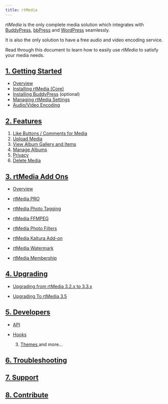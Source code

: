 ```yaml
---
title: rtMedia
---
```


*rtMedia* is the only complete media solution which integrates with [BuddyPress](https://buddypress.org/), [bbPress](https://bbpress.org/) and [WordPress](https://wordpress.org/) seamlessly.

It is also the only solution to have a free audio and video encoding service.

Read through this document to learn how to easily use *rtMedia* to satisfy your media needs.


## [1. Getting Started]()

  * [Overview](/rtmedia/getting-started/)
  * [Installing rtMedia (Core)](/rtmedia/getting-started/install-rtmedia/)
  * [Installing BuddyPress](/rtmedia/getting-started/install-buddypress/) (optional)
  * [Managing rtMedia Settings](/rtmedia/getting-started/settings/)
  * [Audio/Video Encoding](/rtmedia/getting-started/audio-video-encoding/)

## [2. Features](http://docs.rtcamp.com/rtmedia/features/)

  1. [Like Buttons / Comments for Media](/rtmedia/features/like/)
  2. [Upload Media](/rtmedia/features/upload-media/)
  3. [View Album Gallery and Items](/rtmedia/features/view/)
  4. [Manage Albums](/rtmedia/features/manage/)
  5. [Privacy](/rtmedia/features/privacy/)
  6. [Delete Media](/rtmedia/features/delete/)


## [3. rtMedia Add Ons]()
* [Overview](/rtmedia/addons/)

* [rtMedia PRO](/rtmedia/addons/rtmedia-pro/)

	
* [rtMedia Photo Tagging](/rtmedia/addons/photo-tagging/)

	
* [rtMedia FFMPEG](/rtmedia/addons/ffmpeg/)

	
* [rtMedia Photo Filters](/rtmedia/addons/rtmedia-instagram/)

	
* [rtMedia Kaltura Add-on](/rtmedia/addons/rtmedia-kaltura-add-on/)

	
* [rtMedia Watermark](/rtmedia/addons/watermark/)

	
* [rtMedia Membership](/rtmedia/addons/membership)




## [4. Upgrading](/rtmedia/upgrading/)

* [Upgrading from rtMedia 3.2.x to 3.3.x](/rtmedia/upgrading/upgrading-rtmedia-3-2-to-3-3/)[
](/rtmedia/upgrading/upgrading-rtmedia-3-2-to-3-3/)

	
* [Upgrading To rtMedia 3.5](/rtmedia/upgrading/upgrading-to-rtmedia-3-5/)


## [5. Developers](/rtmedia/developer/)

* [API](http://docs.rtcamp.com/rtmedia/developer/api/)[
](http://docs.rtcamp.com/rtmedia/developer/api/)

	
* [Hooks](http://docs.rtcamp.com/rtmedia/developer/hooks/)

	
  3. [Themes
](http://docs.rtcamp.com/rtmedia/developer/themes/)and more...




## [6. Troubleshooting](/rtmedia/troubleshooting/)




## [7. Support](/rtmedia/support-2/)




## [8. Contribute](/rtmedia/contribute/)
